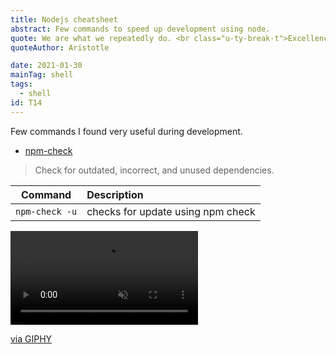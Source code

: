 ```yaml
---
title: Nodejs cheatsheet
abstract: Few commands to speed up development using node.
quote: We are what we repeatedly do. <br class="u-ty-break-t">Excellence, then, is not an act, but a habit
quoteAuthor: Aristotle

date: 2021-01-30
mainTag: shell
tags:
  - shell
id: T14
---
```


Few commands I found very useful during development.

- [npm-check](https://github.com/dylang/npm-check)

> Check for outdated, incorrect, and unused dependencies.


| Command                               | Description                                             |
|---------------------------------------|:--------------------------------------------------------|
| `npm-check -u`                        | checks for update using npm check                       |

<div class="s-giphy s-giphy--small-d">
  <video autoplay loop muted playsinline>
    <source src="https://i.giphy.com/media/d0NnEG1WnnXqg/giphy.mp4" type="video/mp4">
  </video>
  <p><a href="http://gph.is/2biY0lt">via GIPHY</a></p>
</div>
